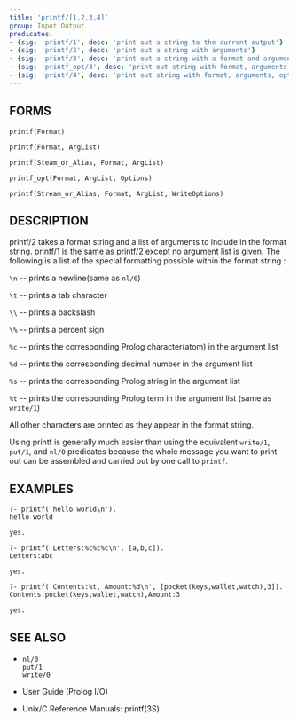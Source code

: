 ```yaml
---
title: 'printf/[1,2,3,4]'
group: Input Output
predicates:
- {sig: 'printf/1', desc: 'print out a string to the current output'}
- {sig: 'printf/2', desc: 'print out a string with arguments'}
- {sig: 'printf/3', desc: 'print out a string with a format and arguments'}
- {sig: 'printf_opt/3', desc: 'print out string with format, arguments, options'}
- {sig: 'printf/4', desc: 'print out string with format, arguments, options'}
---
```


## FORMS
```
printf(Format)

printf(Format, ArgList)

printf(Steam_or_Alias, Format, ArgList)

printf_opt(Format, ArgList, Options)

printf(Stream_or_Alias, Format, ArgList, WriteOptions)
```
## DESCRIPTION

printf/2 takes a format string and a list of arguments to include in the format string. printf/1 is the same as printf/2 except no argument list is given. The following is a list of the special formatting possible within the format string :

`\n` -- prints a newline(same as `nl/0`)

`\t` -- prints a tab character

`\\` -- prints a backslash

`\%` -- prints a percent sign

`%c` -- prints the corresponding Prolog character(atom) in the argument list

`%d` -- prints the corresponding decimal number in the argument list

`%s` -- prints the corresponding Prolog string in the argument list

`%t` -- prints the corresponding Prolog term in the argument list (same as `write/1`)

All other characters are printed as they appear in the format string.

Using printf is generally much easier than using the equivalent `write/1`, `put/1`, and `nl/0` predicates because the whole message you want to print out can be assembled and carried out by one call to `printf`.

## EXAMPLES
```
?- printf('hello world\n').
hello world

yes.

?- printf('Letters:%c%c%c\n', [a,b,c]).
Letters:abc

yes.

?- printf('Contents:%t, Amount:%d\n', [pocket(keys,wallet,watch),3]).
Contents:pocket(keys,wallet,watch),Amount:3

yes.
```
## SEE ALSO

- `nl/0`  
`put/1`  
`write/0`  

- User Guide (Prolog I/O)
- Unix/C Reference Manuals: printf(3S)
